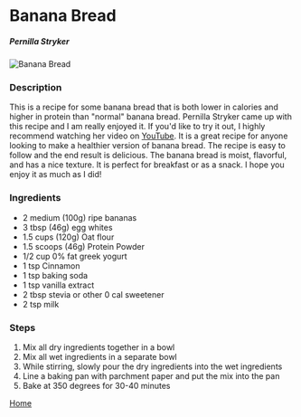 # Banana Bread

##### Pernilla Stryker

![Banana Bread](/images/bread-banana.png)

### Description

This is a recipe for some banana bread that is both lower in calories and higher in protein than "normal" banana bread. Pernilla Stryker came up with this recipe and I am really enjoyed it. If you'd like to try it out, I highly recommend watching her video on [YouTube](https://youtu.be/45Pl0E1EmH4?si=gEPkhACCP5sZXcQJ).
It is a great recipe for anyone looking to make a healthier version of banana bread. The recipe is easy to follow and the end result is delicious. The banana bread is moist, flavorful, and has a nice texture. It is perfect for breakfast or as a snack. I hope you enjoy it as much as I did!

### Ingredients

* 2 medium (100g) ripe bananas
* 3 tbsp (46g) egg whites
* 1.5 cups (120g) Oat flour
* 1.5 scoops (46g) Protein Powder
* 1/2 cup 0% fat greek yogurt
* 1 tsp Cinnamon
* 1 tsp baking soda
* 1 tsp vanilla extract
* 2 tbsp stevia or other 0 cal sweetener
* 2 tsp milk

### Steps

1. Mix all dry ingredients together in a bowl
2. Mix all wet ingredients in a separate bowl
3. While stirring, slowly pour the dry ingredients into the wet ingredients
4. Line a baking pan with parchment paper and put the mix into the pan
5. Bake at 350 degrees for 30-40 minutes

[Home](/index.html)
